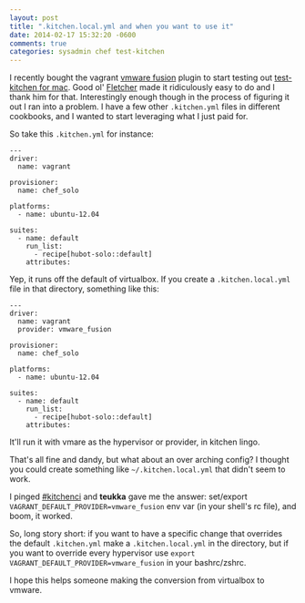 ```yaml
---
layout: post
title: ".kitchen.local.yml and when you want to use it"
date: 2014-02-17 15:32:20 -0600
comments: true
categories: sysadmin chef test-kitchen
---
```


I recently bought the vagrant [vmware fusion](http://www.vagrantup.com/vmware) plugin to start testing out [test-kitchen for mac](https://gist.github.com/fnichol/8609348). Good ol' [Fletcher](https://twitter.com/fnichol)
made it ridiculously easy to do and I thank him for that.  Interestingly enough though in the process of figuring it out I ran into a problem.  I have a few other `.kitchen.yml` files in different
cookbooks, and I wanted to start leveraging what I just paid for.

So take this `.kitchen.yml` for instance:

```
---
driver:
  name: vagrant

provisioner:
  name: chef_solo

platforms:
  - name: ubuntu-12.04

suites:
  - name: default
    run_list:
      - recipe[hubot-solo::default]
    attributes:
```

Yep, it runs off the default of virtualbox.  If you create a `.kitchen.local.yml` file in that directory, something like this:

```
---
driver:
  name: vagrant
  provider: vmware_fusion

provisioner:
  name: chef_solo

platforms:
  - name: ubuntu-12.04

suites:
  - name: default
    run_list:
      - recipe[hubot-solo::default]
    attributes:
```

It'll run it with vmare as the hypervisor or provider, in kitchen lingo.

That's all fine and dandy, but what about an over arching config? I thought you could create something like `~/.kitchen.local.yml` that didn't seem to work.

I pinged [#kitchenci](https://webchat.freenode.net/?channels=%23kitchenci) and __teukka__ gave me
the answer: set/export `VAGRANT_DEFAULT_PROVIDER=vmware_fusion` env var (in your shell's rc file), and boom, it worked.

So, long story short: if you want to have a specific change that overrides the default `.kitchen.yml` make a `.kitchen.local.yml` in the directory,
but if you want to override every hypervisor use `export VAGRANT_DEFAULT_PROVIDER=vmware_fusion` in your bashrc/zshrc.

I hope this helps someone making the conversion from virtualbox to vmware.
